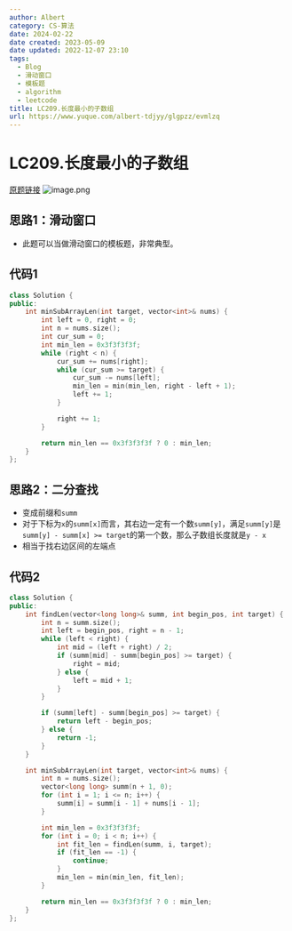 ```yaml
---
author: Albert
category: CS-算法
date: 2024-02-22
date created: 2023-05-09
date updated: 2022-12-07 23:10
tags:
  - Blog
  - 滑动窗口
  - 模板题
  - algorithm
  - leetcode
title: LC209.长度最小的子数组
url: https://www.yuque.com/albert-tdjyy/glgpzz/evmlzq
---
```


# LC209.长度最小的子数组

[原题链接](https://leetcode.cn/problems/minimum-size-subarray-sum/)
![image.png](http://img-blog-01.oss-cn-shanghai.aliyuncs.com/img/2022-11-27-192805.png)

## 思路1：滑动窗口

- 此题可以当做滑动窗口的模板题，非常典型。

## 代码1

```cpp
class Solution {
public:
    int minSubArrayLen(int target, vector<int>& nums) {
        int left = 0, right = 0;
        int n = nums.size();
        int cur_sum = 0;
        int min_len = 0x3f3f3f3f;
        while (right < n) {
            cur_sum += nums[right];
            while (cur_sum >= target) {
                cur_sum -= nums[left];
                min_len = min(min_len, right - left + 1);
                left += 1;
            }

            right += 1;
        }

        return min_len == 0x3f3f3f3f ? 0 : min_len;
    }
};
```

## 思路2：二分查找

- 变成前缀和`summ`
- 对于下标为`x`的`summ[x]`而言，其右边一定有一个数`summ[y]`，满足`summ[y]`是`summ[y] - summ[x] >= target`的第一个数，那么子数组长度就是`y - x`
- 相当于找右边区间的左端点

## 代码2

```cpp
class Solution {
public:
    int findLen(vector<long long>& summ, int begin_pos, int target) {
        int n = summ.size();
        int left = begin_pos, right = n - 1;
        while (left < right) {
            int mid = (left + right) / 2;
            if (summ[mid] - summ[begin_pos] >= target) {
                right = mid;
            } else {
                left = mid + 1;
            }
        }

        if (summ[left] - summ[begin_pos] >= target) {
            return left - begin_pos;
        } else {
            return -1;
        }
    }

    int minSubArrayLen(int target, vector<int>& nums) {
        int n = nums.size();
        vector<long long> summ(n + 1, 0);
        for (int i = 1; i <= n; i++) {
            summ[i] = summ[i - 1] + nums[i - 1];
        }

        int min_len = 0x3f3f3f3f;
        for (int i = 0; i < n; i++) {
            int fit_len = findLen(summ, i, target);
            if (fit_len == -1) {
                continue;
            }
            min_len = min(min_len, fit_len);
        }

        return min_len == 0x3f3f3f3f ? 0 : min_len;
    }
};
```
